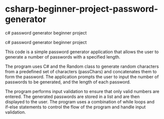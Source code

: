 # csharp-beginner-project-password-generator

c# password generator beginner project

c# password generator beginner project

This code is a simple password generator application that allows the user to generate a number of passwords with a specified length.

The program uses C# and the Random class to generate random characters from a predefined set of characters (passChars) and concatenates them to form the password.
The application prompts the user to input the number of passwords to be generated, and the length of each password.

The program performs input validation to ensure that only valid numbers are entered. The generated passwords are stored in a list and are then displayed to the user.
The program uses a combination of while loops and if-else statements to control the flow of the program and handle input validation.
